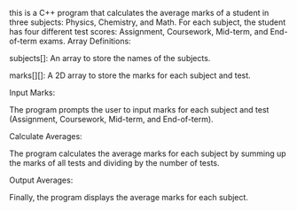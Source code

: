 this is a C++ program that calculates the average marks of a student in three subjects: Physics, Chemistry, and Math. For each subject, the student has four different test scores: Assignment, Coursework, Mid-term, and End-of-term exams.
Array Definitions:

subjects[]: An array to store the names of the subjects.

marks[][]: A 2D array to store the marks for each subject and test.

Input Marks:

The program prompts the user to input marks for each subject and test (Assignment, Coursework, Mid-term, and End-of-term).

Calculate Averages:

The program calculates the average marks for each subject by summing up the marks of all tests and dividing by the number of tests.

Output Averages:

Finally, the program displays the average marks for each subject.
